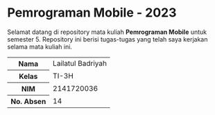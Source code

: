 # **Pemrograman Mobile - 2023**

Selamat datang di repository mata kuliah **Pemrograman Mobile** untuk semester 5. Repository ini berisi tugas-tugas yang telah saya kerjakan selama mata kuliah ini.

<table>
  <tr>
    <th>Nama</th>
    <td>Lailatul Badriyah</td>
  </tr>
    <tr>
    <th>Kelas</th>
    <td>TI-3H</td>
  </tr>
  <tr>
    <th>NIM</th>
    <td>2141720036</td>
  </tr>
    <tr>
    <th>No. Absen</th>
    <td>14</td>
  </tr>
</table>
